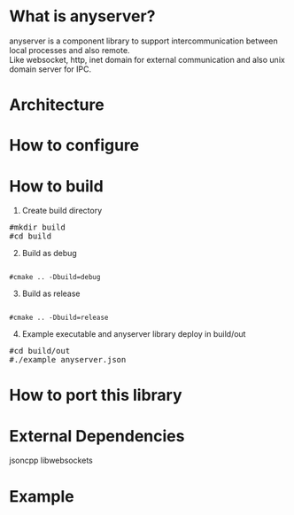 # What is anyserver?
anyserver is a component library to support intercommunication between local processes and also remote. <br>
Like websocket, http, inet domain for external communication and also unix domain server for IPC.

# Architecture

# How to configure

# How to build
1. Create build directory
<pre>
#mkdir build
#cd build
</pre>
2. Build as debug
<pre><code>
#cmake .. -Dbuild=debug 
</code></pre>
3. Build as release
<pre><code>
#cmake .. -Dbuild=release
</code></pre>
4. Example executable and anyserver library deploy in build/out
<pre>
#cd build/out
#./example anyserver.json
</pre>

# How to port this library

# External Dependencies
jsoncpp
libwebsockets

# Example



